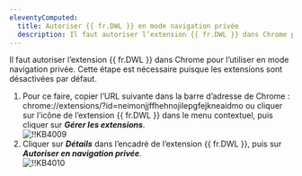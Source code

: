 ```yaml
---
eleventyComputed:
  title: Autoriser {{ fr.DWL }} en mode navigation privée
  description: Il faut autoriser l’extension {{ fr.DWL }} dans Chrome pour l’utiliser en mode navigation privée. Cette étape est nécessaire puisque les extensions sont désactivées par défaut.
---
```

Il faut autoriser l’extension {{ fr.DWL }} dans Chrome pour l’utiliser en mode navigation privée. Cette étape est nécessaire puisque les extensions sont désactivées par défaut.  

1. Pour ce faire, copier l’URL suivante dans la barre d’adresse de Chrome : chrome://extensions/?id=neimonjjffhehnojilepgfejkneaidmo ou cliquer sur l’icône de l’extension {{ fr.DWL }} dans le menu contextuel, puis cliquer sur ***Gérer les extensions***.  
![!!KB4009](https://webdevolutions.azureedge.net/docs/fr/kb/KB4009.png) 
1. Cliquer sur ***Détails*** dans l’encadré de l’extension {{ fr.DWL }}, puis sur ***Autoriser en navigation privée***.  
![!!KB4010](https://webdevolutions.azureedge.net/docs/fr/kb/KB4010.png) 


